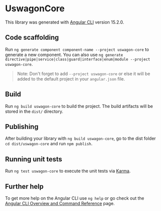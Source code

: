 # UswagonCore

This library was generated with [Angular CLI](https://github.com/angular/angular-cli) version 15.2.0.

## Code scaffolding

Run `ng generate component component-name --project uswagon-core` to generate a new component. You can also use `ng generate directive|pipe|service|class|guard|interface|enum|module --project uswagon-core`.
> Note: Don't forget to add `--project uswagon-core` or else it will be added to the default project in your `angular.json` file. 

## Build

Run `ng build uswagon-core` to build the project. The build artifacts will be stored in the `dist/` directory.

## Publishing

After building your library with `ng build uswagon-core`, go to the dist folder `cd dist/uswagon-core` and run `npm publish`.

## Running unit tests

Run `ng test uswagon-core` to execute the unit tests via [Karma](https://karma-runner.github.io).

## Further help

To get more help on the Angular CLI use `ng help` or go check out the [Angular CLI Overview and Command Reference](https://angular.io/cli) page.
